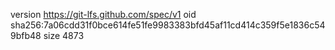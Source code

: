 version https://git-lfs.github.com/spec/v1
oid sha256:7a06cdd31f0bce614fe51fe9983383bfd45af11cd414c359f5e1836c549bfb48
size 4873
